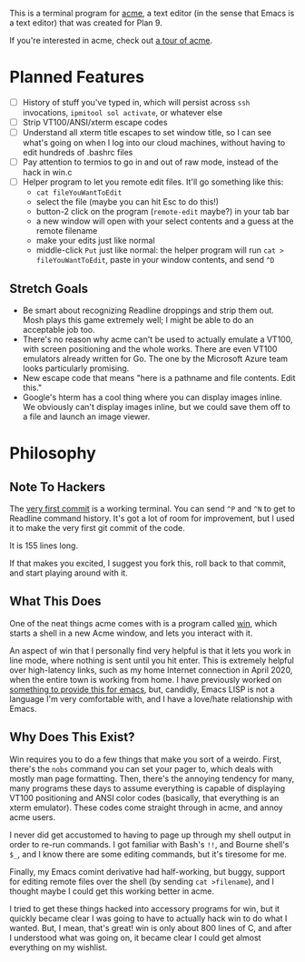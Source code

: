 This is a terminal program for [acme](https://github.com/9fans/plan9port/blob/master/man/man1/acme.1),
a text editor (in the sense that Emacs is a text editor) that was created for Plan 9.

If you're interested in acme,
check out
[a tour of acme](https://research.swtch.com/acme).

Planned Features
========

* [ ] History of stuff you've typed in, which will persist across `ssh` invocations, `ipmitool sol activate`, or whatever else
* [ ] Strip VT100/ANSI/xterm escape codes
* [ ] Understand all xterm title escapes to set window title,
  so I can see what's going on when I log into our cloud machines,
  without having to edit hundreds of .bashrc files
* [ ] Pay attention to termios to go in and out of raw mode, instead of the hack in win.c
* [ ] Helper program to let you remote edit files. It'll go something like this:
  * `cat fileYouWantToEdit`
  * select the file (maybe you can hit Esc to do this!)
  * button-2 click on the program (`remote-edit` maybe?) in your tab bar
  * a new window will open with your select contents and a guess at the remote filename
  * make your edits just like normal
  * middle-click `Put` just like normal:
    the helper program will run `cat > fileYouWantToEdit`,
    paste in your window contents, and send `^D`

Stretch Goals
---------------

* Be smart about recognizing Readline droppings and strip them out.
  Mosh plays this game extremely well;
  I might be able to do an acceptable job too.
* There's no reason why acme can't be used to actually emulate a VT100,
  with screen positioning and the whole works.
  There are even VT100 emulators already written for Go.
  The one by the Microsoft Azure team looks particularly promising.
* New escape code that means "here is a pathname and file contents. Edit this."
* Google's hterm has a cool thing where you can display images inline.
  We obviously can't display images inline,
  but we could save them off to a file and launch an image viewer.


Philosophy
========

Note To Hackers
-----------------

The
[very first commit](https://github.com/nealey/acmeterm/commit/99c54c954039bb5025b876fcaa8ac90b86d021d0)
is a working terminal.
You can send `^P` and `^N` to get to Readline command history.
It's got a lot of room for improvement,
but I used it to make the very first git commit of the code.

It is 155 lines long.

If that makes you excited,
I suggest you fork this, roll back to that commit,
and start playing around with it.


What This Does
------------------

One of the neat things acme comes with is a program called
[win](https://github.com/9fans/plan9port/blob/master/man/man1/win.1),
which starts a shell in a new Acme window, and lets you interact with it.

An aspect of win that I personally find very helpful
is that it lets you work in line mode, where nothing is sent until you hit enter.
This is extremely helpful over high-latency links,
such as my home Internet connection in April 2020,
when the entire town is working from home.
I have previously worked on
[something to provide this for emacs](https://github.com/nealey/neale-ssh.el),
but, candidly, Emacs LISP is not a language I'm very comfortable with,
and I have a love/hate relationship with Emacs.

Why Does This Exist?
------------------

Win requires you to do a few things that make you sort of a weirdo.
First, there's the `nobs` command you can set your pager to,
which deals with mostly man page formatting.
Then, there's the annoying tendency for many, many programs these days
to assume everything is capable of displaying VT100 positioning
and ANSI color codes (basically, that everything is an xterm emulator).
These codes come straight through in acme, and annoy acme users.

I never did get accustomed to having to page up through my shell output in order to re-run commands.
I got familiar with Bash's `!!`, and Bourne shell's `$_`,
and I know there are some editing commands,
but it's tiresome for me.

Finally,
my Emacs comint derivative had half-working, but buggy,
support for editing remote files
over the shell (by sending `cat >filename`),
and I thought maybe I could get this working better in acme.

I tried to get these things hacked into accessory programs for win,
but it quickly became clear I was going to have to actually hack win to do what I wanted.
But,
I mean,
that's great!
win is only about 800 lines of C,
and after I understood what was going on,
it became clear I could get almost everything on my wishlist.